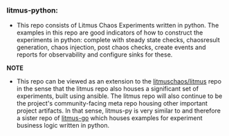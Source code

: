 ### litmus-python:

- This repo consists of Litmus Chaos Experiments written in python. The examples in this repo are good indicators
of how to construct the experiments in python: complete with steady state checks, chaosresult generation, chaos injection,
post chaos checks, create events and reports for observability and configure sinks for these.

**NOTE**

- This repo can be viewed as an extension to the [litmuschaos/litmus](https://github.com/litmuschaos/litmus) repo
  in the sense that the litmus repo also houses a significant set of experiments, built using ansible. The litmus repo
  will also continue to be the project's community-facing meta repo housing other important project artifacts. In that
  sense, litmus-py is very similar to and therefore a sister repo of [litmus-go](https://github.com/litmuschaos/litmus-go) which
  houses examples for experiment business logic written in python.
